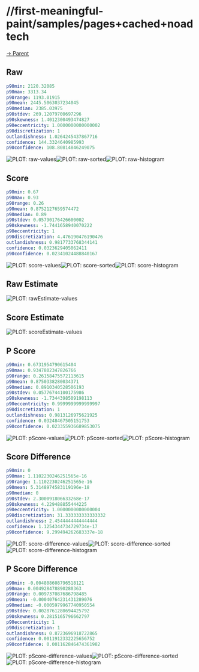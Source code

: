 
# //first-meaningful-paint/samples/pages+cached+noadtech

[→ Parent](../..)


## Raw


```yaml
p90min: 2120.32085
p90max: 3313.34
p90range: 1193.01915
p90mean: 2445.5063037234045
p90median: 2385.03975
p90stdev: 269.12079700697296
p90skewness: 1.4012300493474827
p90eccentricity: 1.0000000000000002
p90discretization: 1
outlandishness: 1.0264245437867716
confidence: 144.3324640985993
p90confidence: 108.80814846249075

```

![PLOT: raw-values](./raw/values.svg)![PLOT: raw-sorted](./raw/sorted.svg)![PLOT: raw-histogram](./raw/histogram.svg)
## Score


```yaml
p90min: 0.67
p90max: 0.93
p90range: 0.26
p90mean: 0.8752127659574472
p90median: 0.89
p90stdev: 0.05790176426600002
p90skewness: -1.7441658940070222
p90eccentricity: 1
p90discretization: 4.476190476190476
outlandishness: 0.9817733768344141
confidence: 0.0323629405062411
p90confidence: 0.02341024488840167

```

![PLOT: score-values](./score/values.svg)![PLOT: score-sorted](./score/sorted.svg)![PLOT: score-histogram](./score/histogram.svg)
## Raw Estimate

![PLOT: rawEstimate-values](./rawEstimate/values.svg)
## Score Estimate

![PLOT: scoreEstimate-values](./scoreEstimate/values.svg)
## P Score


```yaml
p90min: 0.6731954790615404
p90max: 0.9347802347826766
p90range: 0.26158475572113615
p90mean: 0.8750338280034371
p90median: 0.8910340528506193
p90stdev: 0.05776744100175986
p90skewness: -1.7344398509198113
p90eccentricity: 0.9999999999999997
p90discretization: 1
outlandishness: 0.9813126975621925
confidence: 0.03248467505151753
p90confidence: 0.023355936689853075

```

![PLOT: pScore-values](./pScore/values.svg)![PLOT: pScore-sorted](./pScore/sorted.svg)![PLOT: pScore-histogram](./pScore/histogram.svg)
## Score Difference


```yaml
p90min: 0
p90max: 1.1102230246251565e-16
p90range: 1.1102230246251565e-16
p90mean: 5.3148974583119196e-18
p90median: 0
p90stdev: 2.300091806633268e-17
p90skewness: 4.229488855444225
p90eccentricity: 1.0000000000000004
p90discretization: 31.333333333333332
outlandishness: 2.4544444444444444
confidence: 1.1254344734729734e-17
p90confidence: 9.299494262683337e-18

```

![PLOT: score-difference-values](./score-difference/values.svg)![PLOT: score-difference-sorted](./score-difference/sorted.svg)![PLOT: score-difference-histogram](./score-difference/histogram.svg)
## P Score Difference


```yaml
p90min: -0.004808608796518121
p90max: 0.004928478890280363
p90range: 0.009737087686798485
p90mean: -0.00040764231431289076
p90median: -0.0005979967740950554
p90stdev: 0.0028761280694425792
p90skewness: 0.2815165796662797
p90eccentricity: 1
p90discretization: 1
outlandishness: 0.8723696918722865
confidence: 0.0011912332225656752
p90confidence: 0.001162846474361982

```

![PLOT: pScore-difference-values](./pScore-difference/values.svg)![PLOT: pScore-difference-sorted](./pScore-difference/sorted.svg)![PLOT: pScore-difference-histogram](./pScore-difference/histogram.svg)